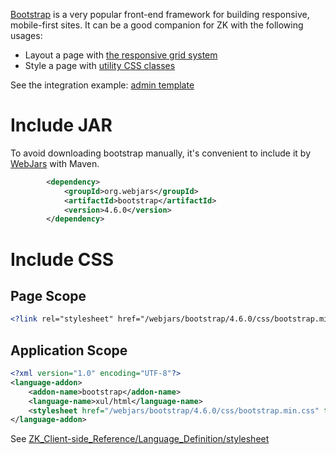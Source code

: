 [Bootstrap](https://getbootstrap.com/docs/4.6/getting-started/introduction/)
is a very popular front-end framework for building responsive,
mobile-first sites. It can be a good companion for ZK with the following
usages:

- Layout a page with [the responsive grid system](https://getbootstrap.com/docs/4.6/layout/grid/)
- Style a page with [utility CSS classes](https://getbootstrap.com/docs/4.6/utilities/borders/)

See the integration example: [admin template](https://github.com/zkoss-demo/admin-template)

# Include JAR

To avoid downloading bootstrap manually, it's convenient to include it
by [WebJars](https://www.webjars.org/) with Maven.

```xml
        <dependency>
            <groupId>org.webjars</groupId>
            <artifactId>bootstrap</artifactId>
            <version>4.6.0</version>
        </dependency>
```

# Include CSS

## Page Scope

```xml
<?link rel="stylesheet" href="/webjars/bootstrap/4.6.0/css/bootstrap.min.css"?>
```

## Application Scope

```xml
<?xml version="1.0" encoding="UTF-8"?>
<language-addon>
    <addon-name>bootstrap</addon-name>
    <language-name>xul/html</language-name>
    <stylesheet href="/webjars/bootstrap/4.6.0/css/bootstrap.min.css" type="text/css"/>
</language-addon>
```

See
[ZK_Client-side_Reference/Language_Definition/stylesheet](ZK_Client-side_Reference/Language_Definition/stylesheet)
